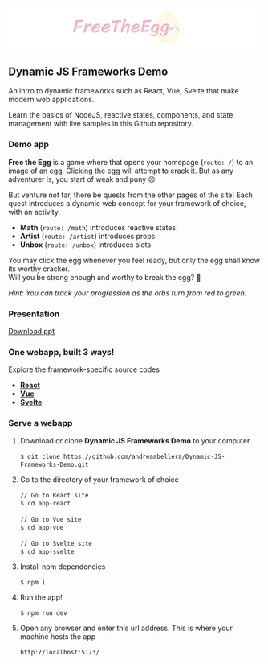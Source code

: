 ![FreeTheEgg banner](/banner.png)


## Dynamic JS Frameworks Demo

An intro to dynamic frameworks such as React, Vue, Svelte that make modern web applications. 

Learn the basics of NodeJS, reactive states, components, and state management with live samples in this Github repository.


### Demo app

**Free the Egg** is a game where that opens your homepage (`route: /`) to an image of an egg. Clicking the egg will attempt to crack it. But as any adventurer is, you start of weak and puny ☹️ 

But venture not far, there be quests from the other pages of the site!
Each quest introduces a dynamic web concept for your framework of choice, with an activity.
- **Math** (`route: /math`) introduces reactive states.
- **Artist** (`route: /artist`) introduces props.
- **Unbox** (`route: /unbox`) introduces slots.

You may click the egg whenever you feel ready, but only the egg shall know its worthy cracker.  
Will you be strong enough and worthy to break the egg? 🥚

*Hint: You can track your progression as the orbs turn from red to green.*


### Presentation

[Download ppt](https://github.com/andreaabellera/FreeTheEgg/raw/main/WebDev_WICS_Feb_2023.pptx)


### One webapp, built 3 ways!

Explore the framework-specific source codes 

- [**React**](/app-react)
- [**Vue**](/app-vue)
- [**Svelte**](/app-svelte)


### Serve a webapp

1. Download or clone **Dynamic JS Frameworks Demo** to your computer  
    ```
    $ git clone https://github.com/andreaabellera/Dynamic-JS-Frameworks-Demo.git
    ```

2. Go to the directory of your framework of choice  
    ```
    // Go to React site
    $ cd app-react

    // Go to Vue site
    $ cd app-vue

    // Go to Svelte site
    $ cd app-svelte
    ```

3. Install npm dependencies  
    ```
    $ npm i
    ```

4. Run the app!  
    ```
    $ npm run dev
    ```  

5. Open any browser and enter this url address. This is where your machine hosts the app
    ```
    http://localhost:5173/
    ```  
